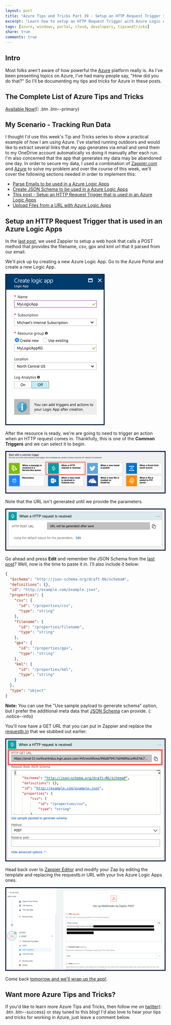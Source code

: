 ```yaml
---
layout: post
title: "Azure Tips and Tricks Part 39 - Setup an HTTP Request Trigger that is used in an Azure Logic Apps"
excerpt: "Learn how to setup an HTTP Request Trigger with Azure Logic Apps"
tags: [azure, windows, portal, cloud, developers, tipsandtricks]
share: true
comments: true
---
```


## Intro

Most folks aren't aware of how powerful the [Azure](http://www.azure.com) platform really is. As I've been presenting topics on Azure, I've had many people say, "How did you do that?" So I'll be documenting my tips and tricks for Azure in these posts.

## The Complete List of Azure Tips and Tricks

[Available Now!](https://michaelcrump.net/azure-tips-and-tricks-complete-list/){: .btn .btn--primary} 

## My Scenario - Tracking Run Data

I thought I'd use this week's Tip and Tricks series to show a practical example of how I am using Azure. I've started running outdoors and would like to extract several links that my app generates via email and send them to my OneDrive account automatically vs doing it manually after each run. I'm also concerned that the app that generates my data may be abandoned one day. In order to secure my data, I used a combination of [Zappier.com](http://www.zapier.com) and [Azure](http://www.azure.com) to solve my problem and over the course of this week, we'll cover the following sections needed in order to implement this: 

* [Parse Emails to be used in a Azure Logic Apps](http://www.michaelcrump.net/azure-tips-and-tricks37/)
* [Create JSON Schema to be used in a Azure Logic Apps](http://www.michaelcrump.net/azure-tips-and-tricks38/)
* [This post - Setup an HTTP Request Trigger that is used in an Azure Logic Apps](http://www.michaelcrump.net/azure-tips-and-tricks39/)
* [Upload Files from a URL with Azure Logic Apps](http://www.michaelcrump.net/azure-tips-and-tricks40/)


## Setup an HTTP Request Trigger that is used in an Azure Logic Apps

In the [last post](http://www.michaelcrump.net/azure-tips-and-tricks38/), we used Zappier to setup a web hook that calls a POST method that provides the filename, csv, gpx and kml url that it parsed from our email. 

We'll pick up by creating a new Azure Logic App. Go to the Azure Portal and create a new Logic App. 

<img style="border:3px solid #021a40" src="/files/logicappblog1.png">

After the resource is ready, we're are going to need to trigger an action when an HTTP request comes in. Thankfully, this is one of the **Common Triggers** and we can select it to begin. 

<img style="border:3px solid #021a40" src="/files/logicappblog2.png">

Note that the URL isn't generated until we provide the parameters. 

<img style="border:3px solid #021a40" src="/files/logicappblog3.png">

Go ahead and press **Edit** and remember the JSON Schema from the [last post](http://www.michaelcrump.net/azure-tips-and-tricks38/)? Well, now is the time to paste it in. I'll also include it below: 

```json
{
  "$schema": "http://json-schema.org/draft-06/schema#", 
  "definitions": {}, 
  "id": "http://example.com/example.json", 
  "properties": {
    "csv": {
      "id": "/properties/csv", 
      "type": "string"
    }, 
    "filename": {
      "id": "/properties/filename", 
      "type": "string"
    }, 
    "gpx": {
      "id": "/properties/gpx", 
      "type": "string"
    }, 
    "kml": {
      "id": "/properties/kml", 
      "type": "string"
    }
  }, 
  "type": "object"
}
```

**Note:** You can use the "Use sample payload to generate schema" option, but I prefer the additional meta data that [JSON Schema](https://jsonschema.net/#/editor) can provide. 
{: .notice--info}

You'll now have a GET URL that you can put in Zappier and replace the [requestb.in](https://requestb.in/) that we stubbed out earlier. 

<img style="border:3px solid #021a40" src="/files/logicappblog4.png">

Head back over to [Zappier Editor](https://zapier.com/app/editor) and modify your Zap by editing the template and replacing the requestb.in URL with your live Azure Logic Apps ones. 

<img style="border:3px solid #021a40" src="/files/logicappblog5.png">

Come back [tomorrow and we'll wrap up the app!](http://www.michaelcrump.net/azure-tips-and-tricks39/). 

## Want more Azure Tips and Tricks?

If you'd like to learn more Azure Tips and Tricks, then follow me on [twitter](http://twitter.com/mbcrump){: .btn .btn--success} or stay tuned to this blog! I'd also love to hear your tips and tricks for working in Azure, just leave a comment below. 